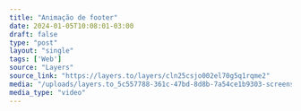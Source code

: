 ```yaml
---
title: "Animação de footer"
date: 2024-01-05T10:08:01-03:00
draft: false
type: "post"
layout: "single"
tags: ['Web']
source: "Layers"
source_link: "https://layers.to/layers/cln25csjo002el70g5q1rqme2"
media: "/uploads/layers.to_5c557788-361c-47bd-8d8b-7a54ce1b9303-screenshot-2023-09-27-21-19-42.mp4"
media_type: "video"
---
```


